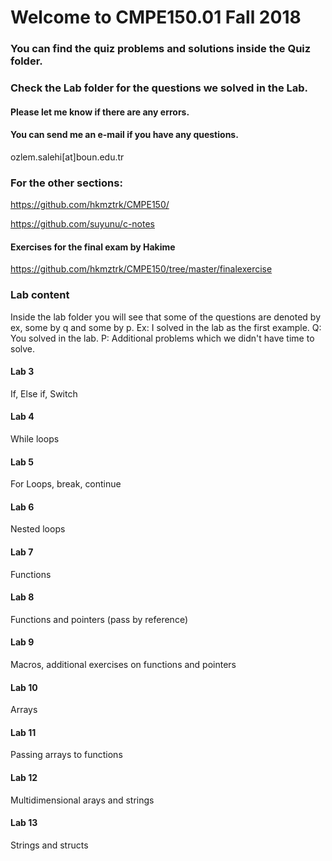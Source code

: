 # Welcome to CMPE150.01 Fall 2018

### You can find the quiz problems and solutions inside the Quiz folder.

### Check the Lab folder for the questions we solved in the Lab.

#### Please let me know if there are any errors.

#### You can send me an e-mail if you have any questions.

ozlem.salehi[at]boun.edu.tr

### For the other sections:

https://github.com/hkmztrk/CMPE150/

https://github.com/suyunu/c-notes

#### Exercises for the final exam by Hakime

https://github.com/hkmztrk/CMPE150/tree/master/finalexercise

### Lab content

Inside the lab folder you will see that some of the questions are denoted by ex, some by q and some by p.
Ex: I solved in the lab as the first example.
Q: You solved in the lab.
P: Additional problems which we didn't have time to solve.

#### Lab 3

If, Else if, Switch

#### Lab 4

While loops

#### Lab 5

For Loops, break, continue

#### Lab 6

Nested loops

#### Lab 7

Functions

#### Lab 8 

Functions and pointers (pass by reference)

#### Lab 9

Macros, additional exercises on functions and pointers

#### Lab 10

Arrays

#### Lab 11

Passing arrays to functions

#### Lab 12

Multidimensional arays and strings

#### Lab 13

Strings and structs
